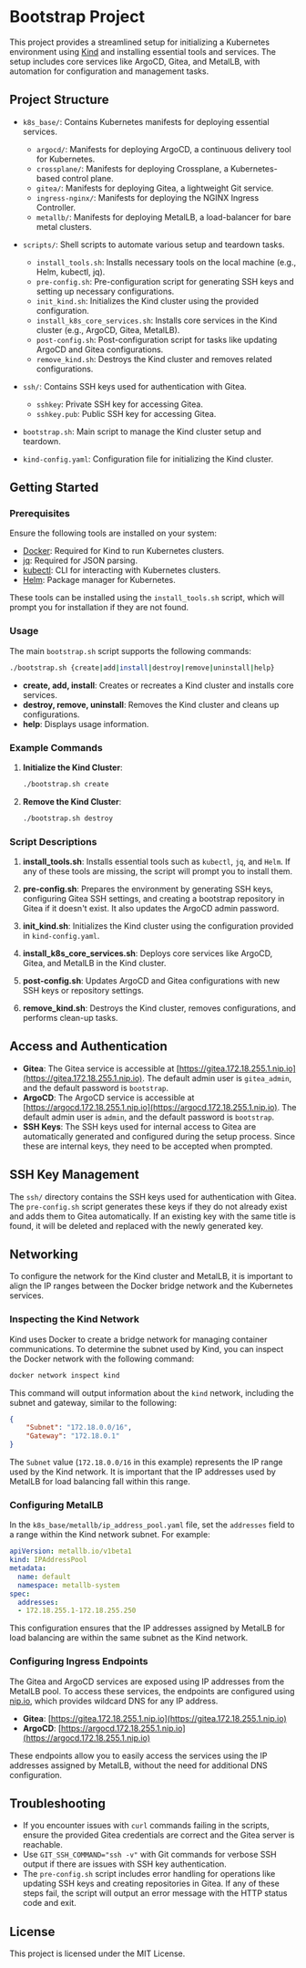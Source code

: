 # Bootstrap Project

This project provides a streamlined setup for initializing a Kubernetes environment using [Kind](https://kind.sigs.k8s.io/) and installing essential tools and services. The setup includes core services like ArgoCD, Gitea, and MetalLB, with automation for configuration and management tasks.

## Project Structure

- `k8s_base/`: Contains Kubernetes manifests for deploying essential services.
  - `argocd/`: Manifests for deploying ArgoCD, a continuous delivery tool for Kubernetes.
  - `crossplane/`: Manifests for deploying Crossplane, a Kubernetes-based control plane.
  - `gitea/`: Manifests for deploying Gitea, a lightweight Git service.
  - `ingress-nginx/`: Manifests for deploying the NGINX Ingress Controller.
  - `metallb/`: Manifests for deploying MetalLB, a load-balancer for bare metal clusters.

- `scripts/`: Shell scripts to automate various setup and teardown tasks.
  - `install_tools.sh`: Installs necessary tools on the local machine (e.g., Helm, kubectl, jq).
  - `pre-config.sh`: Pre-configuration script for generating SSH keys and setting up necessary configurations.
  - `init_kind.sh`: Initializes the Kind cluster using the provided configuration.
  - `install_k8s_core_services.sh`: Installs core services in the Kind cluster (e.g., ArgoCD, Gitea, MetalLB).
  - `post-config.sh`: Post-configuration script for tasks like updating ArgoCD and Gitea configurations.
  - `remove_kind.sh`: Destroys the Kind cluster and removes related configurations.

- `ssh/`: Contains SSH keys used for authentication with Gitea.
  - `sshkey`: Private SSH key for accessing Gitea.
  - `sshkey.pub`: Public SSH key for accessing Gitea.

- `bootstrap.sh`: Main script to manage the Kind cluster setup and teardown.
- `kind-config.yaml`: Configuration file for initializing the Kind cluster.

## Getting Started

### Prerequisites

Ensure the following tools are installed on your system:
- [Docker](https://docs.docker.com/get-docker/): Required for Kind to run Kubernetes clusters.
- [jq](https://stedolan.github.io/jq/): Required for JSON parsing.
- [kubectl](https://kubernetes.io/docs/tasks/tools/): CLI for interacting with Kubernetes clusters.
- [Helm](https://helm.sh/): Package manager for Kubernetes.

These tools can be installed using the `install_tools.sh` script, which will prompt you for installation if they are not found.

### Usage

The main `bootstrap.sh` script supports the following commands:

```bash
./bootstrap.sh {create|add|install|destroy|remove|uninstall|help}
```

- **create, add, install**: Creates or recreates a Kind cluster and installs core services.
- **destroy, remove, uninstall**: Removes the Kind cluster and cleans up configurations.
- **help**: Displays usage information.

### Example Commands

1. **Initialize the Kind Cluster**:
   ```bash
   ./bootstrap.sh create
   ```

2. **Remove the Kind Cluster**:
   ```bash
   ./bootstrap.sh destroy
   ```

### Script Descriptions

1. **install_tools.sh**: Installs essential tools such as `kubectl`, `jq`, and `Helm`. If any of these tools are missing, the script will prompt you to install them.
   
2. **pre-config.sh**: Prepares the environment by generating SSH keys, configuring Gitea SSH settings, and creating a bootstrap repository in Gitea if it doesn't exist. It also updates the ArgoCD admin password.

3. **init_kind.sh**: Initializes the Kind cluster using the configuration provided in `kind-config.yaml`.

4. **install_k8s_core_services.sh**: Deploys core services like ArgoCD, Gitea, and MetalLB in the Kind cluster.

5. **post-config.sh**: Updates ArgoCD and Gitea configurations with new SSH keys or repository settings.

6. **remove_kind.sh**: Destroys the Kind cluster, removes configurations, and performs clean-up tasks.

## Access and Authentication

- **Gitea**: The Gitea service is accessible at [https://gitea.172.18.255.1.nip.io](https://gitea.172.18.255.1.nip.io). The default admin user is `gitea_admin`, and the default password is `bootstrap`.
- **ArgoCD**: The ArgoCD service is accessible at [https://argocd.172.18.255.1.nip.io](https://argocd.172.18.255.1.nip.io). The default admin user is `admin`, and the default password is `bootstrap`.
- **SSH Keys**: The SSH keys used for internal access to Gitea are automatically generated and configured during the setup process. Since these are internal keys, they need to be accepted when prompted.

## SSH Key Management

The `ssh/` directory contains the SSH keys used for authentication with Gitea. The `pre-config.sh` script generates these keys if they do not already exist and adds them to Gitea automatically. If an existing key with the same title is found, it will be deleted and replaced with the newly generated key.

## Networking

To configure the network for the Kind cluster and MetalLB, it is important to align the IP ranges between the Docker bridge network and the Kubernetes services.

### Inspecting the Kind Network

Kind uses Docker to create a bridge network for managing container communications. To determine the subnet used by Kind, you can inspect the Docker network with the following command:

```bash
docker network inspect kind
```

This command will output information about the `kind` network, including the subnet and gateway, similar to the following:

```json
{
    "Subnet": "172.18.0.0/16",
    "Gateway": "172.18.0.1"
}
```

The `Subnet` value (`172.18.0.0/16` in this example) represents the IP range used by the Kind network. It is important that the IP addresses used by MetalLB for load balancing fall within this range.

### Configuring MetalLB

In the `k8s_base/metallb/ip_address_pool.yaml` file, set the `addresses` field to a range within the Kind network subnet. For example:

```yaml
apiVersion: metallb.io/v1beta1
kind: IPAddressPool
metadata:
  name: default
  namespace: metallb-system
spec:
  addresses:
  - 172.18.255.1-172.18.255.250
```

This configuration ensures that the IP addresses assigned by MetalLB for load balancing are within the same subnet as the Kind network.

### Configuring Ingress Endpoints

The Gitea and ArgoCD services are exposed using IP addresses from the MetalLB pool. To access these services, the endpoints are configured using [nip.io](https://nip.io), which provides wildcard DNS for any IP address.

- **Gitea**: [https://gitea.172.18.255.1.nip.io](https://gitea.172.18.255.1.nip.io)
- **ArgoCD**: [https://argocd.172.18.255.1.nip.io](https://argocd.172.18.255.1.nip.io)

These endpoints allow you to easily access the services using the IP addresses assigned by MetalLB, without the need for additional DNS configuration.

## Troubleshooting

- If you encounter issues with `curl` commands failing in the scripts, ensure the provided Gitea credentials are correct and the Gitea server is reachable.
- Use `GIT_SSH_COMMAND="ssh -v"` with Git commands for verbose SSH output if there are issues with SSH key authentication.
- The `pre-config.sh` script includes error handling for operations like updating SSH keys and creating repositories in Gitea. If any of these steps fail, the script will output an error message with the HTTP status code and exit.

## License

This project is licensed under the MIT License.
